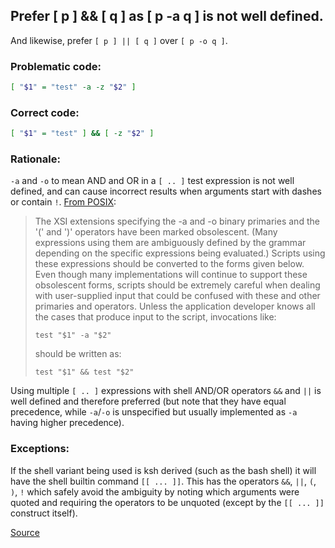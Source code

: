 ## Prefer [ p ] && [ q ] as [ p -a q ] is not well defined.

And likewise, prefer `[ p ] || [ q ]` over `[ p -o q ]`.

### Problematic code:

```sh
[ "$1" = "test" -a -z "$2" ]
```

### Correct code:

```sh
[ "$1" = "test" ] && [ -z "$2" ]
```



### Rationale:

`-a` and `-o` to mean AND and OR in a `[ .. ]` test expression is not well defined, and can cause incorrect results when arguments start with dashes or contain `!`. [From POSIX](http://pubs.opengroup.org/onlinepubs/9699919799/utilities/test.html):

>The XSI extensions specifying the -a and -o binary primaries and the '(' and ')' operators have been marked obsolescent. (Many expressions using them are ambiguously defined by the grammar depending on the specific expressions being evaluated.) Scripts using these expressions should be converted to the forms given below. Even though many implementations will continue to support these obsolescent forms, scripts should be extremely careful when dealing with user-supplied input that could be confused with these and other primaries and operators. Unless the application developer knows all the cases that produce input to the script, invocations like:
>
>    `test "$1" -a "$2"`
>
>should be written as:
>
>   `test "$1" && test "$2"`


Using multiple `[ .. ]` expressions with shell AND/OR operators `&&` and `||` is well defined and therefore preferred (but note that they have equal precedence, while `-a`/`-o` is unspecified but usually implemented as `-a` having higher precedence).

### Exceptions:

If the shell variant being used is ksh derived (such as the bash shell) it will have the shell builtin command `[[ ... ]]`. This has the operators `&&`, `||`, `(`, `)`, `!` which safely avoid the ambiguity by noting which arguments were quoted and requiring the operators to be unquoted (except by the `[[ ... ]]` construct itself).

[Source](https://github.com/koalaman/shellcheck/wiki/SC2166)

